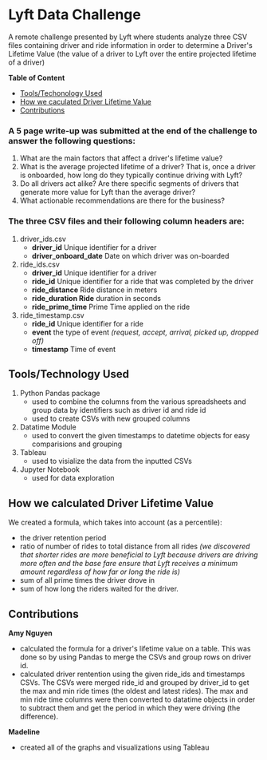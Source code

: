 # Lyft Data Challenge

A remote challenge presented by Lyft where students analyze three CSV files containing driver and ride information in order to determine a Driver's Lifetime Value (the value of a driver to Lyft over the entire projected lifetime of a driver)

**Table of Content**
- [Tools/Techonology Used](https://github.com/amuamushu/LyftDataChallenge/blob/master/README.md#toolstechnology-used)
- [How we caculated Driver Lifetime Value](https://github.com/amuamushu/LyftDataChallenge/blob/master/README.md#how-we-calculated-driver-lifetime-value)
- [Contributions](https://github.com/amuamushu/LyftDataChallenge/blob/master/README.md#contributions)

### A 5 page write-up was submitted at the end of the challenge to answer the following questions:
1. What are the main factors that affect a driver's lifetime value? 
2. What is the average projected lifetime of a driver? That is, once a driver is onboarded, how long do they typically continue driving with Lyft? 
3. Do all drivers act alike? Are there specific segments of drivers that generate more value for Lyft than the average driver? 
4. What actionable recommendations are there for the business? 

### The three CSV files and their following column headers are:
1. driver_ids.csv 
   - **driver_id** Unique identifier for a driver
   - **driver_onboard_date** Date on which driver was on-boarded 
2. ride_ids.csv
   - **driver_id** Unique identifier for a driver
   - **ride_id** Unique identifier for a ride that was completed by the driver
   - **ride_distance** Ride distance in meters
   - **ride_duration Ride** duration in seconds 
   - **ride_prime_time** Prime Time applied on the ride
3. ride_timestamp.csv
   - **ride_id** Unique identifier for a ride
   - **event** the type of event *(request, accept, arrival, picked up, dropped off)*
   - **timestamp** Time of event
   
## Tools/Technology Used
1. Python Pandas package
   - used to combine the columns from the various spreadsheets and group data by identifiers such as driver id and ride id
   - used to create CSVs with new grouped columns
2. Datatime Module
   - used to convert the given timestamps to datetime objects for easy comparisions and grouping
3. Tableau
   - used to visialize the data from the inputted CSVs
4. Jupyter Notebook
   - used for data exploration 

## How we calculated Driver Lifetime Value
We created a formula, which takes into account (as a percentile):
- the driver retention period
- ratio of number of rides to total distance from all rides *(we discovered that shorter rides are more beneficial to Lyft because drivers are driving more often and the base fare ensure that Lyft receives a minimum amount regardless of how far or long the ride is)*
- sum of all prime times the driver drove in
- sum of how long the riders waited for the driver.

## Contributions

**Amy Nguyen** 
- calculated the formula for a driver's lifetime value on a table. This was done so by using Pandas to merge the CSVs and group rows on driver id.
- calculated driver rentention using the given ride_ids and timestamps CSVs. The CSVs were merged ride_id and grouped by driver_id to get the max and min ride times (the oldest and latest rides). The max and min ride time columns were then converted to datatime objects in order to subtract them and get the period in which they were driving (the difference). 

**Madeline**
- created all of the graphs and visualizations using Tableau
